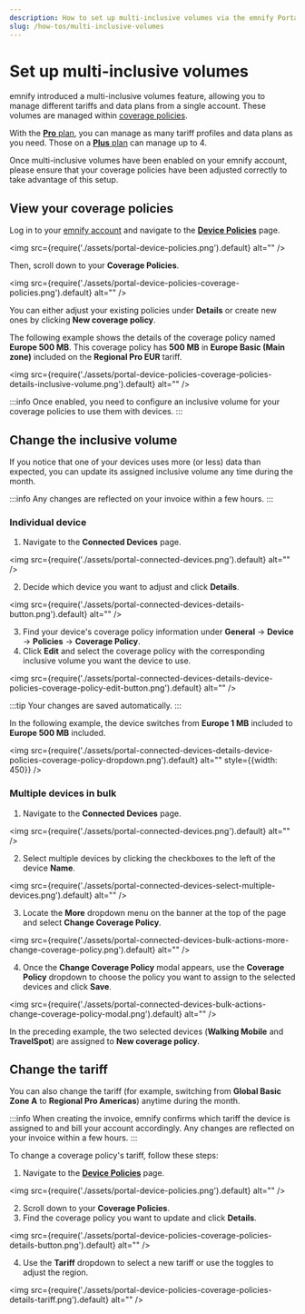 ```yaml
---
description: How to set up multi-inclusive volumes via the emnify Portal
slug: /how-tos/multi-inclusive-volumes
---
```


# Set up multi-inclusive volumes

emnify introduced a multi-inclusive volumes feature, allowing you to manage different tariffs and data plans from a single account. 
These volumes are managed within [coverage policies](/portal/device-policies#coverage-policies).

With the [**Pro** plan](https://portal.emnify.com/organisation-settings/subscription#plans), you can manage as many tariff profiles and data plans as you need.
Those on a [**Plus** plan](https://portal.emnify.com/organisation-settings/subscription#plans) can manage up to 4. 

Once multi-inclusive volumes have been enabled on your emnify account, please ensure that your coverage policies have been adjusted correctly to take advantage of this setup.

## View your coverage policies

Log in to your [emnify account](https://portal.emnify.com/sign) and navigate to the [**Device Policies**](https://portal.emnify.com/device-policies) page.

<img
  src={require('./assets/portal-device-policies.png').default}
  alt=""
/>

Then, scroll down to your **Coverage Policies**.

<img
  src={require('./assets/portal-device-policies-coverage-policies.png').default}
  alt=""
/>

You can either adjust your existing policies under **Details** or create new ones by clicking **New coverage policy**. 

The following example shows the details of the coverage policy named **Europe 500 MB**. 
This coverage policy has **500 MB** in **Europe Basic (Main zone)** included on the **Regional Pro EUR** tariff.

<img
  src={require('./assets/portal-device-policies-coverage-policies-details-inclusive-volume.png').default}
  alt=""
/>

:::info
Once enabled, you need to configure an inclusive volume for your coverage policies to use them with devices.
:::

## Change the inclusive volume

If you notice that one of your devices uses more (or less) data than expected, you can update its assigned inclusive volume any time during the month. 

:::info
Any changes are reflected on your invoice within a few hours.
:::

### Individual device

1. Navigate to the **Connected Devices** page.

<img
  src={require('./assets/portal-connected-devices.png').default}
  alt=""
/>

2. Decide which device you want to adjust and click **Details**.

<img
  src={require('./assets/portal-connected-devices-details-button.png').default}
  alt=""
/>

3. Find your device's coverage policy information under **General** → **Device** → **Policies** → **Coverage Policy**.
4. Click **Edit** and select the coverage policy with the corresponding inclusive volume you want the device to use.

<img
  src={require('./assets/portal-connected-devices-details-device-policies-coverage-policy-edit-button.png').default}
  alt=""
/>

:::tip
Your changes are saved automatically.
:::

In the following example, the device switches from **Europe 1 MB** included to **Europe 500 MB** included.

<img
  src={require('./assets/portal-connected-devices-details-device-policies-coverage-policy-dropdown.png').default}
  alt=""
  style={{width: 450}}
/>

### Multiple devices in bulk 

1. Navigate to the **Connected Devices** page.

<img
  src={require('./assets/portal-connected-devices.png').default}
  alt=""
/>

2. Select multiple devices by clicking the checkboxes to the left of the device **Name**.

<img
  src={require('./assets/portal-connected-devices-select-multiple-devices.png').default}
  alt=""
/>

3. Locate the **More** dropdown menu on the banner at the top of the page and select **Change Coverage Policy**.

<img
  src={require('./assets/portal-connected-devices-bulk-actions-more-change-coverage-policy.png').default}
  alt=""
/>

4. Once the **Change Coverage Policy** modal appears, use the **Coverage Policy** dropdown to choose the policy you want to assign to the selected devices and click **Save**.

<img
  src={require('./assets/portal-connected-devices-bulk-actions-change-coverage-policy-modal.png').default}
  alt=""
/>

In the preceding example, the two selected devices (**Walking Mobile** and **TravelSpot**) are assigned to **New coverage policy**.

## Change the tariff

You can also change the tariff (for example, switching from **Global Basic Zone A** to **Regional Pro Americas**) anytime during the month. 

:::info
When creating the invoice, emnify confirms which tariff the device is assigned to and bill your account accordingly.
Any changes are reflected on your invoice within a few hours.
:::

To change a coverage policy's tariff, follow these steps:

1. Navigate to the [**Device Policies**](https://portal.emnify.com/device-policies) page.

<img
  src={require('./assets/portal-device-policies.png').default}
  alt=""
/>

2. Scroll down to your **Coverage Policies**.
3. Find the coverage policy you want to update and click **Details**.

<img
  src={require('./assets/portal-device-policies-coverage-policies-details-button.png').default}
  alt=""
/>

4. Use the **Tariff** dropdown to select a new tariff or use the toggles to adjust the region.

<img
  src={require('./assets/portal-device-policies-coverage-policies-details-tariff.png').default}
  alt=""
/>
